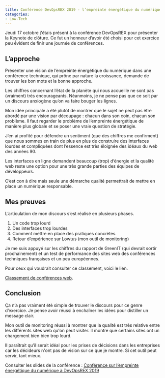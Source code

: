 ```yaml
---
title: Conférence DevOpsREX 2019 - l’empreinte énergétique du numérique
categories:
- Low-Tech
---
```


Jeudi 17 octobre j'étais présent à la conférence DevOpsREX pour présenter la Keynote de clôture. Ce fut un honneur d’avoir été choisi pour cet exercice peu évident de finir une journée de conférences.

## L’approche

Présenter une vision de l’empreinte énergétique du numérique dans une conférence technique, qui prône par nature la croissance, demande de trouver les bon mots et la bonne approche.

Les chiffres concernant l’état de la planète qui nous accueille ne sont pas (vraiment) très encourageants. Néanmoins, je ne pense pas que ce soit par un discours anxiogène qu’on va faire bouger les lignes.

Mon idée principale a été plutôt de montrer que le sujet ne peut pas être abordé par une vision par découpage : chacun dans son coin, chacun son problème. Il faut regarder le problème de l’empreinte énergétique de manière plus globale et se poser une vraie question de stratégie.

J’en ai profité pour défendre un sentiment (que des chiffres me confirment) que nous sommes en train de plus en plus de construire des interfaces lourdes et compliquées dont l’essence est très éloignée des idéaux du web des années 90.

Les interfaces en ligne demandent beaucoup (trop) d‘énergie et la qualité web reste une option pour une très grande parties des équipes de développeurs.

C’est con à dire mais seule une démarche qualité permettrait de mettre en place un numérique responsable.

## Mes preuves

L’articulation de mon discours s’est réalisé en plusieurs phases.

  1. Un code trop lourd
  2. Des interfaces trop lourdes
  3. Comment mettre en place des pratiques concrètes
  4. Retour d’expérience sur Lowtus (mon outil de monitoring)

Je me suis appuyé sur les chiffres du rapport de GreenIT (qui devrait sortir prochainement) et un test de performance des sites web des conférences techniques françaises et un peu européennes.

Pour ceux qui voudrait consulter ce classement, voici le lien.

<div class="btn-link">
<a href="https://lowtus.fr/audits/conferences-web/">Classement de conférences web</a>.
</div>

## Conclusion

Ça n’a pas vraiment été simple de trouver le discours pour ce genre d’exercice. Je pense avoir réussi à enchaîner les idées pour distiller un message clair.

Mon outil de monitoring réussi à montrer que la qualité est très relative entre les différents sites web qu'on peut visiter. Il montre que certains sites ont un chargement bien bien trop lourd.

Il paraîtrait qu’il serait idéal pour les prises de décisions dans les entreprises car les décideurs n'ont pas de vision sur ce que je montre. Si cet outil peut servir, tant mieux.

Consulter les slides de la conférence : [Conférence sur l’empreinte énergétique du numérique à DevOpsREX 2019](https://bertrandkeller.github.io/conference-devopsrex-empreinte-energie/)
